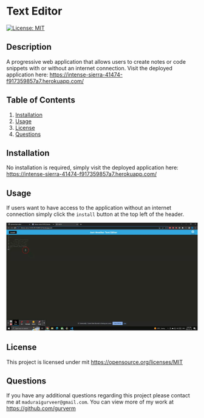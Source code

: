 # Text Editor
  [![License: MIT](https://img.shields.io/badge/License-MIT-yellow.svg)](https://opensource.org/licenses/MIT) 

## Description
A progressive web application that allows users to create notes or code snippets with or without an internet connection.
Visit the deployed application here: https://intense-sierra-41474-f917359857a7.herokuapp.com/

## Table of Contents
1. [Installation](#installation)
2. [Usage](#usage)
3. [License](#license)
4. [Questions](#questions)

## Installation
No installation is required, simply visit the deployed application here: https://intense-sierra-41474-f917359857a7.herokuapp.com/

## Usage
If users want to have access to the application without an internet connection simply click the `install` button at the top left of the header.

![DEMO](./images/test-editor.gif)

## License
This project is licensed under mit 
https://opensource.org/licenses/MIT

## Questions
If you have any additional questions regarding this project please contact me at `maduraigurveer@gmail.com`.
You can view more of my work at https://github.com/gurverm